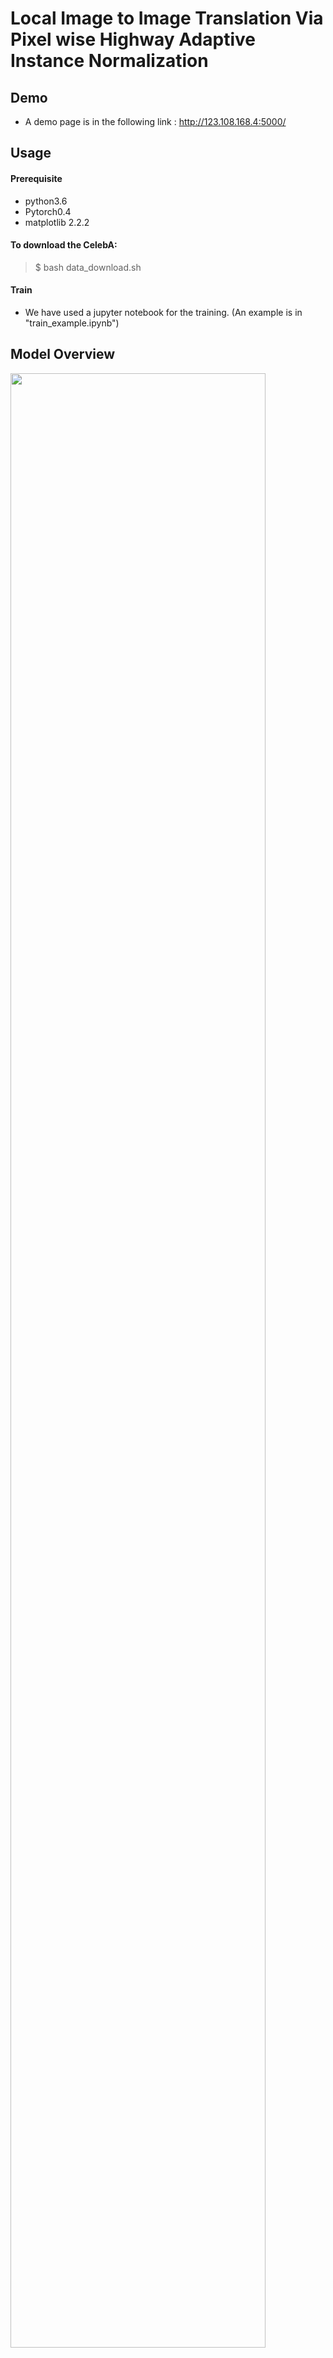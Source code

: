 # Local Image to Image Translation Via Pixel wise Highway Adaptive Instance Normalization

## Demo
* A demo page is in the following link : http://123.108.168.4:5000/

## Usage

#### Prerequisite
* python3.6  
* Pytorch0.4
* matplotlib 2.2.2

#### To download the CelebA:
>$ bash data_download.sh

#### Train
* We have used a jupyter notebook for the training. (An example is in "train_example.ipynb")

## Model Overview
<img src="https://user-images.githubusercontent.com/46959387/51620425-b0d69b80-1f75-11e9-991a-d0dcf5d8a1e2.png" width="90%"></img>

## The result of LOcal Mask based Image Translation (LOMIT)

#### Quality Comparison
<img src="https://user-images.githubusercontent.com/46959387/51620459-c350d500-1f75-11e9-9dcd-52fc29917c8f.png" width="90%"></img>

#### Comparison with StarGAN (black, smile) => (blonde, non-smile)
<img src="https://user-images.githubusercontent.com/45184715/48979753-a2e5d500-f102-11e8-9ef2-d9395ca05a7d.png" width="90%"></img>

From the top, each row denotes input image, an exemplar and a corresponding output.

#### Application examples
<img src="https://user-images.githubusercontent.com/46959387/51620053-efb82180-1f74-11e9-9014-8cab89e608e2.png" width="90%"></img>

#### Other results (Facial Hair and Gender translation)

First row of each macro row denotes an input image and the second row indicates an exemplar. The third row is a corresponding output.

<img src="https://user-images.githubusercontent.com/45184715/48979761-aed19700-f102-11e8-8eae-4bba2d08e28d.png" width="90%"></img>

------------------------------------------------------------------------------------------------------------------------------------------

<img src="https://user-images.githubusercontent.com/45184715/48979765-b6913b80-f102-11e8-8af2-f561f94ae0e8.png" width="90%"></img>

------------------------------------------------------------------------------------------------------------------------------------------

<img src="https://user-images.githubusercontent.com/45184715/48979770-bf820d00-f102-11e8-8f13-cc9f6e815c92.png" width="90%"></img>
